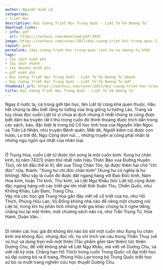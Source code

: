 ```yaml
---
author: Nguyễn Hiến Lê
categories:
- Triết Học
description: Đại Cương Triết Học Trung Quốc - Liệt Tử Và Dương Tử
download_links:
- info: pdf
  url: https://sachvui.com/download/pdf/3955
image: https://sachvui.com/cover/2017/dai-cuong-triet-hoc-trung-quoc-liet-tu-va-duong-tu.jpg
layout: post
permalink: /dai-cuong-triet-hoc-trung-quoc-liet-tu-va-duong-tu.html
tags:
- tải sách miễn phí
- tải sách nhanh
- tải ebooks miễn phí
- pdf miễn phí
- Đại Cương Triết Học Trung Quốc - Liệt Tử Và Dương Tử ebook
- Đại Cương Triết Học Trung Quốc - Liệt Tử Và Dương Tử pdf
thumbnail_url: https://sachvui.com/cover/2017/dai-cuong-triet-hoc-trung-quoc-liet-tu-va-duong-tu.jpg
title: Đại Cương Triết Học Trung Quốc - Liệt Tử Và Dương Tử
---
```


 <div class="item-desc text-justify"> <p>Ngay ở nước ta, cả trong giới tân học, tên Liệt tử cũng khá quen thuộc. Hầu hết chúng ta đều biết rằng tư tưởng của ông giống tư tưởng Lão, Trang và tuy chưa đọc cuốn Liệt tử vì chưa ai dịch nhưng ít nhất chúng ta cũng được biết dăm ba truyện rất lí thú trong cuốn đó thỉnh thoảng được trích dẫn trong các sách, báo, đặc biệt là trong bộ Cổ học tinh hoa của Nguyễn Văn Ngọc và Trần Lê Nhân, như truyện Bệnh quên, Mất dê, Người kiếm củi được con hươu, Lo trời đổ, Ngu Công dọn núi…, những truyện ai cũng phải nhận là những ngụ ngôn quí nhất của nhân loại.</p><p><br>Ở Trung Hoa, cuốn Liệt tử được tôn xưng là một cuốn kinh: Xung hư chân kinh, từ năm 742[1] (năm thứ nhất niên hiệu Thiên Bảo vua Đường Huyền Tôn), rồi tới đầu thế kỉ XI, đời vua Tống Chân Tôn, lại được thêm hai chữ “chí đức” nữa, thành: “Xung hư chí đức chân kinh” (Xung hư có nghĩa là hư không). Như vậy là cuốn đó được đặt ngang hàng với Đạo Đức kinh, Nam Hoa kinh, hoặc Thi kinh, Thư kinh, và Liệt Ngự Khấu (tức Liệt tử) cũng được đặc ngang hàng với các triết gia lớn nhất thời Xuân Thu, Chiến Quốc, như Khổng Khâu, Lão Đam, Trang Chu.<br>Vậy mà các học giả Trung Hoa gần đây viết về cổ triết của họ, như Hồ Thích, Phùng Hữu Lan, Vũ Đồng không nhà nào để riêng một chương nói Liệt tử, trong khi họ phân tích những triết gia khác chúng ta ít nghe tiếng, chẳng lưu lại một thiên, một chương sách nào cả, như Trần Trọng Tử, Hứa Hành, Doãn Văn…</p><p><br>Dĩ nhiên các học giả đó không khi nào bỏ sót một cuốn như Xung hư chân kinh mà không đọc, nhưng đọc rồi, họ chỉ trích vài câu trong Thiên Thuỵ (về vũ trụ) và dùng trọn mỗi một thiên (Tác phẩm gồm tám thiên) tức thiên Dương Chu, để viết không phải về Liệt Ngự Khấu, mà viết về Dương Chu, và viết rất kỹ nữa. Chẳng hạn Hồ Thích trong cuốn Trung Quốc cổ đại triết học sử đại cương bỏ ra 6 trang, Phùng Hữu Lan trong bộ Trung Quốc triết học sử bỏ ra mười trang nghiên cứu học thuyết Dương Chu.</p> </div>